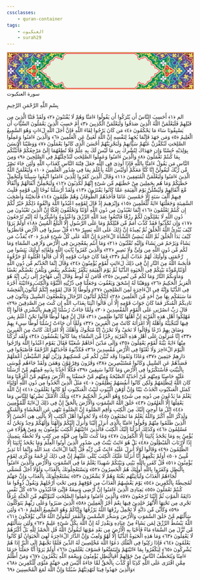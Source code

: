 ```yaml
---
cssclasses:
    - quran-container
tags:
    - العنكبوت
    - surah29
---
```

<div class="quran-container">
<span class="second-border"></span>
<span class="border"></span>
<div class="head-container">
<img src="https://raw.githubusercontent.com/LORDyyyyy/obsidian-the_quran_vault/main/src/webview/surah_head.png" height=100>
<div class="surah-name">
<span class="surah-name-fnt">سورة العنكبوت</span>
</div>
</div>
<div class="quran-content">
<div class="name-of-god"> <p> بِسْمِ اللَّهِ الرَّحْمَنِ الرَّحِيمِ </p></div>
<p>
<span class="sign" id="f1">الم <span>﴿</span>١<span>﴾</span></span>
<span class="sign" id="f2">أَحَسِبَ النَّاسُ أَن يُتْرَكُوا أَن يَقُولُوا ءَامَنَّا وَهُمْ لَا يُفْتَنُونَ <span>﴿</span>٢<span>﴾</span></span>
<span class="sign" id="f3">وَلَقَدْ فَتَنَّا الَّذِينَ مِن قَبْلِهِمْ فَلَيَعْلَمَنَّ اللَّهُ الَّذِينَ صَدَقُوا وَلَيَعْلَمَنَّ الْكَذِبِينَ <span>﴿</span>٣<span>﴾</span></span>
<span class="sign" id="f4">أَمْ حَسِبَ الَّذِينَ يَعْمَلُونَ السَّئَِّاتِ أَن يَسْبِقُونَا سَاءَ مَا يَحْكُمُونَ <span>﴿</span>٤<span>﴾</span></span>
<span class="sign" id="f5">مَن كَانَ يَرْجُوا لِقَاءَ اللَّهِ فَإِنَّ أَجَلَ اللَّهِ لَءَاتٍ وَهُوَ السَّمِيعُ الْعَلِيمُ <span>﴿</span>٥<span>﴾</span></span>
<span class="sign" id="f6">وَمَن جَهَدَ فَإِنَّمَا يُجَهِدُ لِنَفْسِهِ إِنَّ اللَّهَ لَغَنِىٌّ عَنِ الْعَلَمِينَ <span>﴿</span>٦<span>﴾</span></span>
<span class="sign" id="f7">وَالَّذِينَ ءَامَنُوا وَعَمِلُوا الصَّلِحَتِ لَنُكَفِّرَنَّ عَنْهُمْ سَئَِّاتِهِمْ وَلَنَجْزِيَنَّهُمْ أَحْسَنَ الَّذِى كَانُوا يَعْمَلُونَ <span>﴿</span>٧<span>﴾</span></span>
<span class="sign" id="f8">وَوَصَّيْنَا الْإِنسَنَ بِوَلِدَيْهِ حُسْنًا وَإِن جَهَدَاكَ لِتُشْرِكَ بِى مَا لَيْسَ لَكَ بِهِ عِلْمٌ فَلَا تُطِعْهُمَا إِلَىَّ مَرْجِعُكُمْ فَأُنَبِّئُكُم بِمَا كُنتُمْ تَعْمَلُونَ <span>﴿</span>٨<span>﴾</span></span>
<span class="sign" id="f9">وَالَّذِينَ ءَامَنُوا وَعَمِلُوا الصَّلِحَتِ لَنُدْخِلَنَّهُمْ فِى الصَّلِحِينَ <span>﴿</span>٩<span>﴾</span></span>
<span class="sign" id="f10">وَمِنَ النَّاسِ مَن يَقُولُ ءَامَنَّا بِاللَّهِ فَإِذَا أُوذِىَ فِى اللَّهِ جَعَلَ فِتْنَةَ النَّاسِ كَعَذَابِ اللَّهِ وَلَئِن جَاءَ نَصْرٌ مِّن رَّبِّكَ لَيَقُولُنَّ إِنَّا كُنَّا مَعَكُمْ أَوَلَيْسَ اللَّهُ بِأَعْلَمَ بِمَا فِى صُدُورِ الْعَلَمِينَ <span>﴿</span>١۰<span>﴾</span></span>
<span class="sign" id="f11">وَلَيَعْلَمَنَّ اللَّهُ الَّذِينَ ءَامَنُوا وَلَيَعْلَمَنَّ الْمُنَفِقِينَ <span>﴿</span>١١<span>﴾</span></span>
<span class="sign" id="f12">وَقَالَ الَّذِينَ كَفَرُوا لِلَّذِينَ ءَامَنُوا اتَّبِعُوا سَبِيلَنَا وَلْنَحْمِلْ خَطَيَكُمْ وَمَا هُم بِحَمِلِينَ مِنْ خَطَيَهُم مِّن شَىْءٍ إِنَّهُمْ لَكَذِبُونَ <span>﴿</span>١٢<span>﴾</span></span>
<span class="sign" id="f13">وَلَيَحْمِلُنَّ أَثْقَالَهُمْ وَأَثْقَالًا مَّعَ أَثْقَالِهِمْ وَلَيُسَْٔلُنَّ يَوْمَ الْقِيَمَةِ عَمَّا كَانُوا يَفْتَرُونَ <span>﴿</span>١٣<span>﴾</span></span>
<span class="sign" id="f14">وَلَقَدْ أَرْسَلْنَا نُوحًا إِلَى قَوْمِهِ فَلَبِثَ فِيهِمْ أَلْفَ سَنَةٍ إِلَّا خَمْسِينَ عَامًا فَأَخَذَهُمُ الطُّوفَانُ وَهُمْ ظَلِمُونَ <span>﴿</span>١٤<span>﴾</span></span>
<span class="sign" id="f15">فَأَنجَيْنَهُ وَأَصْحَبَ السَّفِينَةِ وَجَعَلْنَهَا ءَايَةً لِّلْعَلَمِينَ <span>﴿</span>١٥<span>﴾</span></span>
<span class="sign" id="f16">وَإِبْرَهِيمَ إِذْ قَالَ لِقَوْمِهِ اعْبُدُوا اللَّهَ وَاتَّقُوهُ ذَلِكُمْ خَيْرٌ لَّكُمْ إِن كُنتُمْ تَعْلَمُونَ <span>﴿</span>١٦<span>﴾</span></span>
<span class="sign" id="f17">إِنَّمَا تَعْبُدُونَ مِن دُونِ اللَّهِ أَوْثَنًا وَتَخْلُقُونَ إِفْكًا إِنَّ الَّذِينَ تَعْبُدُونَ مِن دُونِ اللَّهِ لَا يَمْلِكُونَ لَكُمْ رِزْقًا فَابْتَغُوا عِندَ اللَّهِ الرِّزْقَ وَاعْبُدُوهُ وَاشْكُرُوا لَهُ إِلَيْهِ تُرْجَعُونَ <span>﴿</span>١٧<span>﴾</span></span>
<span class="sign" id="f18">وَإِن تُكَذِّبُوا فَقَدْ كَذَّبَ أُمَمٌ مِّن قَبْلِكُمْ وَمَا عَلَى الرَّسُولِ إِلَّا الْبَلَغُ الْمُبِينُ <span>﴿</span>١٨<span>﴾</span></span>
<span class="sign" id="f19">أَوَلَمْ يَرَوْا كَيْفَ يُبْدِئُ اللَّهُ الْخَلْقَ ثُمَّ يُعِيدُهُ إِنَّ ذَلِكَ عَلَى اللَّهِ يَسِيرٌ <span>﴿</span>١٩<span>﴾</span></span>
<span class="sign" id="f20">قُلْ سِيرُوا فِى الْأَرْضِ فَانظُرُوا كَيْفَ بَدَأَ الْخَلْقَ ثُمَّ اللَّهُ يُنشِئُ النَّشْأَةَ الْءَاخِرَةَ إِنَّ اللَّهَ عَلَى كُلِّ شَىْءٍ قَدِيرٌ <span>﴿</span>٢۰<span>﴾</span></span>
<span class="sign" id="f21">يُعَذِّبُ مَن يَشَاءُ وَيَرْحَمُ مَن يَشَاءُ وَإِلَيْهِ تُقْلَبُونَ <span>﴿</span>٢١<span>﴾</span></span>
<span class="sign" id="f22">وَمَا أَنتُم بِمُعْجِزِينَ فِى الْأَرْضِ وَلَا فِى السَّمَاءِ وَمَا لَكُم مِّن دُونِ اللَّهِ مِن وَلِىٍّ وَلَا نَصِيرٍ <span>﴿</span>٢٢<span>﴾</span></span>
<span class="sign" id="f23">وَالَّذِينَ كَفَرُوا بَِٔايَتِ اللَّهِ وَلِقَائِهِ أُولَئِكَ يَئِسُوا مِن رَّحْمَتِى وَأُولَئِكَ لَهُمْ عَذَابٌ أَلِيمٌ <span>﴿</span>٢٣<span>﴾</span></span>
<span class="sign" id="f24">فَمَا كَانَ جَوَابَ قَوْمِهِ إِلَّا أَن قَالُوا اقْتُلُوهُ أَوْ حَرِّقُوهُ فَأَنجَىهُ اللَّهُ مِنَ النَّارِ إِنَّ فِى ذَلِكَ لَءَايَتٍ لِّقَوْمٍ يُؤْمِنُونَ <span>﴿</span>٢٤<span>﴾</span></span>
<span class="sign" id="f25">وَقَالَ إِنَّمَا اتَّخَذْتُم مِّن دُونِ اللَّهِ أَوْثَنًا مَّوَدَّةَ بَيْنِكُمْ فِى الْحَيَوةِ الدُّنْيَا ثُمَّ يَوْمَ الْقِيَمَةِ يَكْفُرُ بَعْضُكُم بِبَعْضٍ وَيَلْعَنُ بَعْضُكُم بَعْضًا وَمَأْوَىكُمُ النَّارُ وَمَا لَكُم مِّن نَّصِرِينَ <span>﴿</span>٢٥<span>﴾</span></span>
<span class="sign" id="f26">فََٔامَنَ لَهُ لُوطٌ وَقَالَ إِنِّى مُهَاجِرٌ إِلَى رَبِّى إِنَّهُ هُوَ الْعَزِيزُ الْحَكِيمُ <span>﴿</span>٢٦<span>﴾</span></span>
<span class="sign" id="f27">وَوَهَبْنَا لَهُ إِسْحَقَ وَيَعْقُوبَ وَجَعَلْنَا فِى ذُرِّيَّتِهِ النُّبُوَّةَ وَالْكِتَبَ وَءَاتَيْنَهُ أَجْرَهُ فِى الدُّنْيَا وَإِنَّهُ فِى الْءَاخِرَةِ لَمِنَ الصَّلِحِينَ <span>﴿</span>٢٧<span>﴾</span></span>
<span class="sign" id="f28">وَلُوطًا إِذْ قَالَ لِقَوْمِهِ إِنَّكُمْ لَتَأْتُونَ الْفَحِشَةَ مَا سَبَقَكُم بِهَا مِنْ أَحَدٍ مِّنَ الْعَلَمِينَ <span>﴿</span>٢٨<span>﴾</span></span>
<span class="sign" id="f29">أَئِنَّكُمْ لَتَأْتُونَ الرِّجَالَ وَتَقْطَعُونَ السَّبِيلَ وَتَأْتُونَ فِى نَادِيكُمُ الْمُنكَرَ فَمَا كَانَ جَوَابَ قَوْمِهِ إِلَّا أَن قَالُوا ائْتِنَا بِعَذَابِ اللَّهِ إِن كُنتَ مِنَ الصَّدِقِينَ <span>﴿</span>٢٩<span>﴾</span></span>
<span class="sign" id="f30">قَالَ رَبِّ انصُرْنِى عَلَى الْقَوْمِ الْمُفْسِدِينَ <span>﴿</span>٣۰<span>﴾</span></span>
<span class="sign" id="f31">وَلَمَّا جَاءَتْ رُسُلُنَا إِبْرَهِيمَ بِالْبُشْرَى قَالُوا إِنَّا مُهْلِكُوا أَهْلِ هَذِهِ الْقَرْيَةِ إِنَّ أَهْلَهَا كَانُوا ظَلِمِينَ <span>﴿</span>٣١<span>﴾</span></span>
<span class="sign" id="f32">قَالَ إِنَّ فِيهَا لُوطًا قَالُوا نَحْنُ أَعْلَمُ بِمَن فِيهَا لَنُنَجِّيَنَّهُ وَأَهْلَهُ إِلَّا امْرَأَتَهُ كَانَتْ مِنَ الْغَبِرِينَ <span>﴿</span>٣٢<span>﴾</span></span>
<span class="sign" id="f33">وَلَمَّا أَن جَاءَتْ رُسُلُنَا لُوطًا سِىءَ بِهِمْ وَضَاقَ بِهِمْ ذَرْعًا وَقَالُوا لَا تَخَفْ وَلَا تَحْزَنْ إِنَّا مُنَجُّوكَ وَأَهْلَكَ إِلَّا امْرَأَتَكَ كَانَتْ مِنَ الْغَبِرِينَ <span>﴿</span>٣٣<span>﴾</span></span>
<span class="sign" id="f34">إِنَّا مُنزِلُونَ عَلَى أَهْلِ هَذِهِ الْقَرْيَةِ رِجْزًا مِّنَ السَّمَاءِ بِمَا كَانُوا يَفْسُقُونَ <span>﴿</span>٣٤<span>﴾</span></span>
<span class="sign" id="f35">وَلَقَد تَّرَكْنَا مِنْهَا ءَايَةً بَيِّنَةً لِّقَوْمٍ يَعْقِلُونَ <span>﴿</span>٣٥<span>﴾</span></span>
<span class="sign" id="f36">وَإِلَى مَدْيَنَ أَخَاهُمْ شُعَيْبًا فَقَالَ يَقَوْمِ اعْبُدُوا اللَّهَ وَارْجُوا الْيَوْمَ الْءَاخِرَ وَلَا تَعْثَوْا فِى الْأَرْضِ مُفْسِدِينَ <span>﴿</span>٣٦<span>﴾</span></span>
<span class="sign" id="f37">فَكَذَّبُوهُ فَأَخَذَتْهُمُ الرَّجْفَةُ فَأَصْبَحُوا فِى دَارِهِمْ جَثِمِينَ <span>﴿</span>٣٧<span>﴾</span></span>
<span class="sign" id="f38">وَعَادًا وَثَمُودَا وَقَد تَّبَيَّنَ لَكُم مِّن مَّسَكِنِهِمْ وَزَيَّنَ لَهُمُ الشَّيْطَنُ أَعْمَلَهُمْ فَصَدَّهُمْ عَنِ السَّبِيلِ وَكَانُوا مُسْتَبْصِرِينَ <span>﴿</span>٣٨<span>﴾</span></span>
<span class="sign" id="f39">وَقَرُونَ وَفِرْعَوْنَ وَهَمَنَ وَلَقَدْ جَاءَهُم مُّوسَى بِالْبَيِّنَتِ فَاسْتَكْبَرُوا فِى الْأَرْضِ وَمَا كَانُوا سَبِقِينَ <span>﴿</span>٣٩<span>﴾</span></span>
<span class="sign" id="f40">فَكُلًّا أَخَذْنَا بِذَنبِهِ فَمِنْهُم مَّنْ أَرْسَلْنَا عَلَيْهِ حَاصِبًا وَمِنْهُم مَّنْ أَخَذَتْهُ الصَّيْحَةُ وَمِنْهُم مَّنْ خَسَفْنَا بِهِ الْأَرْضَ وَمِنْهُم مَّنْ أَغْرَقْنَا وَمَا كَانَ اللَّهُ لِيَظْلِمَهُمْ وَلَكِن كَانُوا أَنفُسَهُمْ يَظْلِمُونَ <span>﴿</span>٤۰<span>﴾</span></span>
<span class="sign" id="f41">مَثَلُ الَّذِينَ اتَّخَذُوا مِن دُونِ اللَّهِ أَوْلِيَاءَ كَمَثَلِ الْعَنكَبُوتِ اتَّخَذَتْ بَيْتًا وَإِنَّ أَوْهَنَ الْبُيُوتِ لَبَيْتُ الْعَنكَبُوتِ لَوْ كَانُوا يَعْلَمُونَ <span>﴿</span>٤١<span>﴾</span></span>
<span class="sign" id="f42">إِنَّ اللَّهَ يَعْلَمُ مَا يَدْعُونَ مِن دُونِهِ مِن شَىْءٍ وَهُوَ الْعَزِيزُ الْحَكِيمُ <span>﴿</span>٤٢<span>﴾</span></span>
<span class="sign" id="f43">وَتِلْكَ الْأَمْثَلُ نَضْرِبُهَا لِلنَّاسِ وَمَا يَعْقِلُهَا إِلَّا الْعَلِمُونَ <span>﴿</span>٤٣<span>﴾</span></span>
<span class="sign" id="f44">خَلَقَ اللَّهُ السَّمَوَتِ وَالْأَرْضَ بِالْحَقِّ إِنَّ فِى ذَلِكَ لَءَايَةً لِّلْمُؤْمِنِينَ <span>﴿</span>٤٤<span>﴾</span></span>
<span class="sign" id="f45">اتْلُ مَا أُوحِىَ إِلَيْكَ مِنَ الْكِتَبِ وَأَقِمِ الصَّلَوةَ إِنَّ الصَّلَوةَ تَنْهَى عَنِ الْفَحْشَاءِ وَالْمُنكَرِ وَلَذِكْرُ اللَّهِ أَكْبَرُ وَاللَّهُ يَعْلَمُ مَا تَصْنَعُونَ <span>﴿</span>٤٥<span>﴾</span></span>
<span class="sign" id="f46">وَلَا تُجَدِلُوا أَهْلَ الْكِتَبِ إِلَّا بِالَّتِى هِىَ أَحْسَنُ إِلَّا الَّذِينَ ظَلَمُوا مِنْهُمْ وَقُولُوا ءَامَنَّا بِالَّذِى أُنزِلَ إِلَيْنَا وَأُنزِلَ إِلَيْكُمْ وَإِلَهُنَا وَإِلَهُكُمْ وَحِدٌ وَنَحْنُ لَهُ مُسْلِمُونَ <span>﴿</span>٤٦<span>﴾</span></span>
<span class="sign" id="f47">وَكَذَلِكَ أَنزَلْنَا إِلَيْكَ الْكِتَبَ فَالَّذِينَ ءَاتَيْنَهُمُ الْكِتَبَ يُؤْمِنُونَ بِهِ وَمِنْ هَؤُلَاءِ مَن يُؤْمِنُ بِهِ وَمَا يَجْحَدُ بَِٔايَتِنَا إِلَّا الْكَفِرُونَ <span>﴿</span>٤٧<span>﴾</span></span>
<span class="sign" id="f48">وَمَا كُنتَ تَتْلُوا مِن قَبْلِهِ مِن كِتَبٍ وَلَا تَخُطُّهُ بِيَمِينِكَ إِذًا لَّارْتَابَ الْمُبْطِلُونَ <span>﴿</span>٤٨<span>﴾</span></span>
<span class="sign" id="f49">بَلْ هُوَ ءَايَتٌ بَيِّنَتٌ فِى صُدُورِ الَّذِينَ أُوتُوا الْعِلْمَ وَمَا يَجْحَدُ بَِٔايَتِنَا إِلَّا الظَّلِمُونَ <span>﴿</span>٤٩<span>﴾</span></span>
<span class="sign" id="f50">وَقَالُوا لَوْلَا أُنزِلَ عَلَيْهِ ءَايَتٌ مِّن رَّبِّهِ قُلْ إِنَّمَا الْءَايَتُ عِندَ اللَّهِ وَإِنَّمَا أَنَا نَذِيرٌ مُّبِينٌ <span>﴿</span>٥۰<span>﴾</span></span>
<span class="sign" id="f51">أَوَلَمْ يَكْفِهِمْ أَنَّا أَنزَلْنَا عَلَيْكَ الْكِتَبَ يُتْلَى عَلَيْهِمْ إِنَّ فِى ذَلِكَ لَرَحْمَةً وَذِكْرَى لِقَوْمٍ يُؤْمِنُونَ <span>﴿</span>٥١<span>﴾</span></span>
<span class="sign" id="f52">قُلْ كَفَى بِاللَّهِ بَيْنِى وَبَيْنَكُمْ شَهِيدًا يَعْلَمُ مَا فِى السَّمَوَتِ وَالْأَرْضِ وَالَّذِينَ ءَامَنُوا بِالْبَطِلِ وَكَفَرُوا بِاللَّهِ أُولَئِكَ هُمُ الْخَسِرُونَ <span>﴿</span>٥٢<span>﴾</span></span>
<span class="sign" id="f53">وَيَسْتَعْجِلُونَكَ بِالْعَذَابِ وَلَوْلَا أَجَلٌ مُّسَمًّى لَّجَاءَهُمُ الْعَذَابُ وَلَيَأْتِيَنَّهُم بَغْتَةً وَهُمْ لَا يَشْعُرُونَ <span>﴿</span>٥٣<span>﴾</span></span>
<span class="sign" id="f54">يَسْتَعْجِلُونَكَ بِالْعَذَابِ وَإِنَّ جَهَنَّمَ لَمُحِيطَةٌ بِالْكَفِرِينَ <span>﴿</span>٥٤<span>﴾</span></span>
<span class="sign" id="f55">يَوْمَ يَغْشَىهُمُ الْعَذَابُ مِن فَوْقِهِمْ وَمِن تَحْتِ أَرْجُلِهِمْ وَيَقُولُ ذُوقُوا مَا كُنتُمْ تَعْمَلُونَ <span>﴿</span>٥٥<span>﴾</span></span>
<span class="sign" id="f56">يَعِبَادِىَ الَّذِينَ ءَامَنُوا إِنَّ أَرْضِى وَسِعَةٌ فَإِيَّىَ فَاعْبُدُونِ <span>﴿</span>٥٦<span>﴾</span></span>
<span class="sign" id="f57">كُلُّ نَفْسٍ ذَائِقَةُ الْمَوْتِ ثُمَّ إِلَيْنَا تُرْجَعُونَ <span>﴿</span>٥٧<span>﴾</span></span>
<span class="sign" id="f58">وَالَّذِينَ ءَامَنُوا وَعَمِلُوا الصَّلِحَتِ لَنُبَوِّئَنَّهُم مِّنَ الْجَنَّةِ غُرَفًا تَجْرِى مِن تَحْتِهَا الْأَنْهَرُ خَلِدِينَ فِيهَا نِعْمَ أَجْرُ الْعَمِلِينَ <span>﴿</span>٥٨<span>﴾</span></span>
<span class="sign" id="f59">الَّذِينَ صَبَرُوا وَعَلَى رَبِّهِمْ يَتَوَكَّلُونَ <span>﴿</span>٥٩<span>﴾</span></span>
<span class="sign" id="f60">وَكَأَيِّن مِّن دَابَّةٍ لَّا تَحْمِلُ رِزْقَهَا اللَّهُ يَرْزُقُهَا وَإِيَّاكُمْ وَهُوَ السَّمِيعُ الْعَلِيمُ <span>﴿</span>٦۰<span>﴾</span></span>
<span class="sign" id="f61">وَلَئِن سَأَلْتَهُم مَّنْ خَلَقَ السَّمَوَتِ وَالْأَرْضَ وَسَخَّرَ الشَّمْسَ وَالْقَمَرَ لَيَقُولُنَّ اللَّهُ فَأَنَّى يُؤْفَكُونَ <span>﴿</span>٦١<span>﴾</span></span>
<span class="sign" id="f62">اللَّهُ يَبْسُطُ الرِّزْقَ لِمَن يَشَاءُ مِنْ عِبَادِهِ وَيَقْدِرُ لَهُ إِنَّ اللَّهَ بِكُلِّ شَىْءٍ عَلِيمٌ <span>﴿</span>٦٢<span>﴾</span></span>
<span class="sign" id="f63">وَلَئِن سَأَلْتَهُم مَّن نَّزَّلَ مِنَ السَّمَاءِ مَاءً فَأَحْيَا بِهِ الْأَرْضَ مِن بَعْدِ مَوْتِهَا لَيَقُولُنَّ اللَّهُ قُلِ الْحَمْدُ لِلَّهِ بَلْ أَكْثَرُهُمْ لَا يَعْقِلُونَ <span>﴿</span>٦٣<span>﴾</span></span>
<span class="sign" id="f64">وَمَا هَذِهِ الْحَيَوةُ الدُّنْيَا إِلَّا لَهْوٌ وَلَعِبٌ وَإِنَّ الدَّارَ الْءَاخِرَةَ لَهِىَ الْحَيَوَانُ لَوْ كَانُوا يَعْلَمُونَ <span>﴿</span>٦٤<span>﴾</span></span>
<span class="sign" id="f65">فَإِذَا رَكِبُوا فِى الْفُلْكِ دَعَوُا اللَّهَ مُخْلِصِينَ لَهُ الدِّينَ فَلَمَّا نَجَّىهُمْ إِلَى الْبَرِّ إِذَا هُمْ يُشْرِكُونَ <span>﴿</span>٦٥<span>﴾</span></span>
<span class="sign" id="f66">لِيَكْفُرُوا بِمَا ءَاتَيْنَهُمْ وَلِيَتَمَتَّعُوا فَسَوْفَ يَعْلَمُونَ <span>﴿</span>٦٦<span>﴾</span></span>
<span class="sign" id="f67">أَوَلَمْ يَرَوْا أَنَّا جَعَلْنَا حَرَمًا ءَامِنًا وَيُتَخَطَّفُ النَّاسُ مِنْ حَوْلِهِمْ أَفَبِالْبَطِلِ يُؤْمِنُونَ وَبِنِعْمَةِ اللَّهِ يَكْفُرُونَ <span>﴿</span>٦٧<span>﴾</span></span>
<span class="sign" id="f68">وَمَنْ أَظْلَمُ مِمَّنِ افْتَرَى عَلَى اللَّهِ كَذِبًا أَوْ كَذَّبَ بِالْحَقِّ لَمَّا جَاءَهُ أَلَيْسَ فِى جَهَنَّمَ مَثْوًى لِّلْكَفِرِينَ <span>﴿</span>٦٨<span>﴾</span></span>
<span class="sign" id="f69">وَالَّذِينَ جَهَدُوا فِينَا لَنَهْدِيَنَّهُمْ سُبُلَنَا وَإِنَّ اللَّهَ لَمَعَ الْمُحْسِنِينَ <span>﴿</span>٦٩<span>﴾</span></span>

</p>
</div>
<span class="border" style="margin-top:25px;"></span>
<span class="second-border-bottom"></span>
</div>
